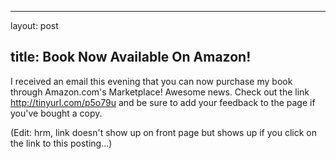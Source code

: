 <hr />

<p>layout: post</p>

<h2>title: Book Now Available On Amazon!</h2>

<p>I received an email this evening that you can now purchase my book through Amazon.com's Marketplace!  Awesome news. Check out the link <a href="http://tinyurl.com/p5o79u">http://tinyurl.com/p5o79u</a> and be sure to add your feedback to the page if you've bought a copy.</p>

<p>(Edit: hrm, link doesn't show up on front page but shows up if you click on the link to this posting...)</p>

